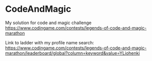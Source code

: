 # CodeAndMagic
 My solution for code and magic challenge https://www.codingame.com/contests/legends-of-code-and-magic-marathon

Link to ladder with my profile name search: https://www.codingame.com/contests/legends-of-code-and-magic-marathon/leaderboard/global?column=keyword&value=YLiohenki
